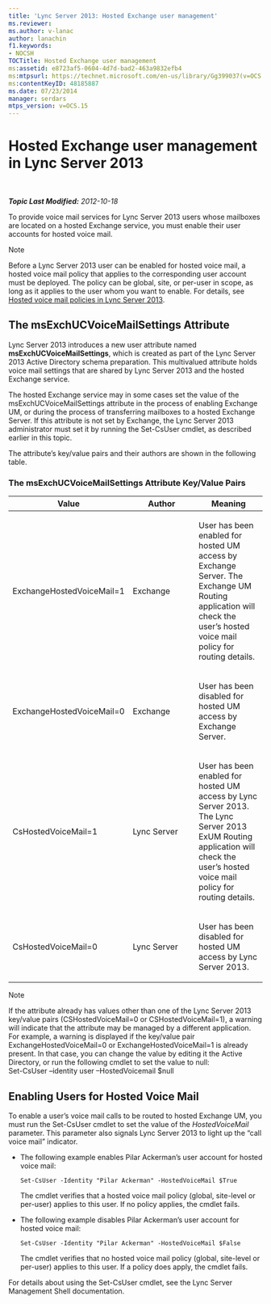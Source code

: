 ```yaml
---
title: 'Lync Server 2013: Hosted Exchange user management'
ms.reviewer: 
ms.author: v-lanac
author: lanachin
f1.keywords:
- NOCSH
TOCTitle: Hosted Exchange user management
ms:assetid: e8723af5-0604-4d7d-bad2-463a9832efb4
ms:mtpsurl: https://technet.microsoft.com/en-us/library/Gg399037(v=OCS.15)
ms:contentKeyID: 48185887
ms.date: 07/23/2014
manager: serdars
mtps_version: v=OCS.15
---
```


<div data-xmlns="http://www.w3.org/1999/xhtml">

<div class="topic" data-xmlns="http://www.w3.org/1999/xhtml" data-msxsl="urn:schemas-microsoft-com:xslt" data-cs="http://msdn.microsoft.com/">

<div data-asp="https://msdn2.microsoft.com/asp">

# Hosted Exchange user management in Lync Server 2013

</div>

<div id="mainSection">

<div id="mainBody">

<span> </span>

_**Topic Last Modified:** 2012-10-18_

To provide voice mail services for Lync Server 2013 users whose mailboxes are located on a hosted Exchange service, you must enable their user accounts for hosted voice mail.

<div>


> [!NOTE]  
> Before a Lync Server 2013 user can be enabled for hosted voice mail, a hosted voice mail policy that applies to the corresponding user account must be deployed. The policy can be global, site, or per-user in scope, as long as it applies to the user whom you want to enable. For details, see <A href="lync-server-2013-hosted-voice-mail-policies.md">Hosted voice mail policies in Lync Server 2013</A>.



</div>

<div>

## The msExchUCVoiceMailSettings Attribute

Lync Server 2013 introduces a new user attribute named **msExchUCVoiceMailSettings**, which is created as part of the Lync Server 2013 Active Directory schema preparation. This multivalued attribute holds voice mail settings that are shared by Lync Server 2013 and the hosted Exchange service.

The hosted Exchange service may in some cases set the value of the msExchUCVoiceMailSettings attribute in the process of enabling Exchange UM, or during the process of transferring mailboxes to a hosted Exchange Server. If this attribute is not set by Exchange, the Lync Server 2013 administrator must set it by running the Set-CsUser cmdlet, as described earlier in this topic.

The attribute’s key/value pairs and their authors are shown in the following table.

### The msExchUCVoiceMailSettings Attribute Key/Value Pairs

<table>
<colgroup>
<col style="width: 33%" />
<col style="width: 33%" />
<col style="width: 33%" />
</colgroup>
<thead>
<tr class="header">
<th>Value</th>
<th>Author</th>
<th>Meaning</th>
</tr>
</thead>
<tbody>
<tr class="odd">
<td><p>ExchangeHostedVoiceMail=1</p></td>
<td><p>Exchange</p></td>
<td><p>User has been enabled for hosted UM access by Exchange Server. The Exchange UM Routing application will check the user’s hosted voice mail policy for routing details.</p></td>
</tr>
<tr class="even">
<td><p>ExchangeHostedVoiceMail=0</p></td>
<td><p>Exchange</p></td>
<td><p>User has been disabled for hosted UM access by Exchange Server.</p></td>
</tr>
<tr class="odd">
<td><p>CsHostedVoiceMail=1</p></td>
<td><p>Lync Server</p></td>
<td><p>User has been enabled for hosted UM access by Lync Server 2013. The Lync Server 2013 ExUM Routing application will check the user’s hosted voice mail policy for routing details.</p></td>
</tr>
<tr class="even">
<td><p>CsHostedVoiceMail=0</p></td>
<td><p>Lync Server</p></td>
<td><p>User has been disabled for hosted UM access by Lync Server 2013.</p></td>
</tr>
</tbody>
</table>


<div>


> [!NOTE]  
> If the attribute already has values other than one of the Lync Server 2013 key/value pairs (CSHostedVoiceMail=0 or CSHostedVoiceMail=1), a warning will indicate that the attribute may be managed by a different application. For example, a warning is displayed if the key/value pair ExchangeHostedVoiceMail=0 or ExchangeHostedVoiceMail=1 is already present. In that case, you can change the value by editing it the Active Directory, or run the following cmdlet to set the value to null:<BR>Set-CsUser –identity user –HostedVoicemail $null



</div>

</div>

<div>

## Enabling Users for Hosted Voice Mail

To enable a user’s voice mail calls to be routed to hosted Exchange UM, you must run the Set-CsUser cmdlet to set the value of the *HostedVoiceMail* parameter. This parameter also signals Lync Server 2013 to light up the “call voice mail” indicator.

  - The following example enables Pilar Ackerman’s user account for hosted voice mail:
    
        Set-CsUser -Identity "Pilar Ackerman" -HostedVoiceMail $True
    
    The cmdlet verifies that a hosted voice mail policy (global, site-level or per-user) applies to this user. If no policy applies, the cmdlet fails.

  - The following example disables Pilar Ackerman’s user account for hosted voice mail:
    
        Set-CsUser -Identity "Pilar Ackerman" -HostedVoiceMail $False
    
    The cmdlet verifies that no hosted voice mail policy (global, site-level or per-user) applies to this user. If a policy does apply, the cmdlet fails.

For details about using the Set-CsUser cmdlet, see the Lync Server Management Shell documentation.

</div>

</div>

<span> </span>

</div>

</div>

</div>

